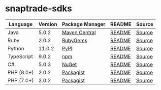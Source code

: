 # snaptrade-sdks

|Language|Version|Package Manager|README|Source|
|-|-|-|-|-|
|Java|5.0.2|[Maven Central](https://central.sonatype.com/artifact/com.konfigthis/snaptrade-java-sdk/5.0.2)|[README](https://github.com/passiv/snaptrade-sdks/tree/master/sdks/java#readme)|[Source](https://github.com/passiv/snaptrade-sdks/tree/master/sdks/java)|
|Ruby|2.0.2|[RubyGems](https://rubygems.org/gems/snaptrade/versions/2.0.2)|[README](https://github.com/passiv/snaptrade-sdks/tree/master/sdks/ruby#readme)|[Source](https://github.com/passiv/snaptrade-sdks/tree/master/sdks/ruby)|
|Python|11.0.2|[PyPI](https://pypi.org/project/snaptrade-python-sdk/11.0.2)|[README](https://github.com/passiv/snaptrade-sdks/tree/master/sdks/python#readme)|[Source](https://github.com/passiv/snaptrade-sdks/tree/master/sdks/python)|
|TypeScript|9.0.2|[npm](https://www.npmjs.com/package/snaptrade-typescript-sdk/v/9.0.2)|[README](https://github.com/passiv/snaptrade-sdks/tree/master/sdks/typescript#readme)|[Source](https://github.com/passiv/snaptrade-sdks/tree/master/sdks/typescript)|
|C#|5.0.3|[NuGet](https://nuget.org/packages/SnapTrade.Net/5.0.3)|[README](https://github.com/passiv/snaptrade-sdks/tree/master/sdks/csharp#readme)|[Source](https://github.com/passiv/snaptrade-sdks/tree/master/sdks/csharp)|
|PHP (8.0+)|2.0.2|[Packagist](https://packagist.org/packages/konfig/snaptrade-php-sdk#2.0.2)|[README](https://github.com/passiv/snaptrade-php-sdk#readme)|[Source](https://github.com/passiv/snaptrade-php-sdk)|
|PHP (7.0+)|2.0.2|[Packagist](https://packagist.org/packages/konfig/snaptrade-php-7-sdk#2.0.2)|[README](https://github.com/passiv/snaptrade-php-7-sdk#readme)|[Source](https://github.com/passiv/snaptrade-php-7-sdk)|